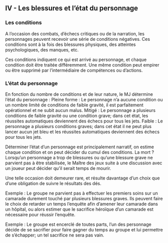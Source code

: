 ## IV - Les blessures et l’état du personnage
### Les conditions
A l’occasion des combats, d’échecs critiques ou de la narration, les personnages peuvent recevoir une série de conditions négatives. Ces conditions sont à la fois des blessures physiques, des atteintes psychologiques, des manques, etc.

Ces conditions indiquent ce qui est arrivé au personnage, et chaque condition doit être traitée différemment. Une même condition peut empirer ou être supprimé par l’intermédiaire de compétences ou d’actions.
### L’état du personnage
En fonction du nombre de conditions et de leur nature, le MJ détermine l’état du personnage :
Pleine forme : Le personnage n’a aucune condition ou un nombre limité de conditions de faible gravité, il est parfaitement opérationnel et ne subit aucun malus.
Mitigé : Le personnage a plusieurs conditions de faible gravité ou une condition grave; dans cet état, les réussites automatiques deviennent des échecs pour tous les jets.
Faible : Le personnage a plusieurs conditions graves; dans cet état il ne peut plus lancer aucun jet bleu et les réussites automatiques deviennent des échecs pour tous les jets.

Déterminer l’état d’un personnage est principalement narratif, on estime chaque condition et on peut décider du cumul des conditions.
La mort ?
Lorsqu’un personnage a trop de blessures ou qu’une blessure grave ne parvient pas à être stabilisée, le Maître des jeux suite à une discussion avec un joueur peut décider qu’il serait temps de mourir.

Une telle occasion doit demeurer rare, et résulte davantage d’un choix que d’une obligation de suivre le résultats des dés.

Exemple : Le groupe ne parvient pas à effectuer les premiers soins sur un camarade durement touché par plusieurs blessures graves. Ils peuvent faire le choix de retarder un temps l’enquête afin d’amener leur camarade dans un hôpital, ou alors estimer que le sacrifice héroïque d’un camarade est nécessaire pour réussir l’enquête.

Exemple : Le groupe est encerclé de toutes parts, l’un des personnage décide de se sacrifier pour faire gagner du temps au groupe et lui permettre de s’échapper; un tel sacrifice ne sera pas vain.
